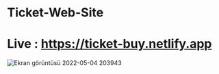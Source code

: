 # Ticket-Web-Site

# Live : https://ticket-buy.netlify.app
 
![Ekran görüntüsü 2022-05-04 203943](https://user-images.githubusercontent.com/72731296/166746913-663d145c-92e0-4749-b6fe-748344e45ac8.png)
